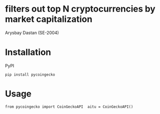 # filters out top N cryptocurrencies by market capitalization 
Arysbay Dastan (SE-2004)

# Installation
PyPI

```pip install pycoingecko```


# Usage

```from pycoingecko import CoinGeckoAPI  aitu = CoinGeckoAPI()```


